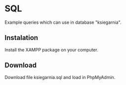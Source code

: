 # SQL

Example queries which can use in database "ksiegarnia".

## Instalation

Install the XAMPP package on your computer.

## Download

Download file ksiegarnia.sql and load in PhpMyAdmin. 
